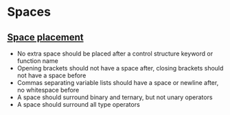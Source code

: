 # Spaces

## [Space placement](space-placement.md)

+ No extra space should be placed after a control structure keyword or function name
+ Opening brackets should not have a space after, closing brackets should not have a space before
+ Commas separating variable lists should have a space or newline after, no whitespace before
+ A space should surround binary and ternary, but not unary operators
+ A space should surround all type operators

